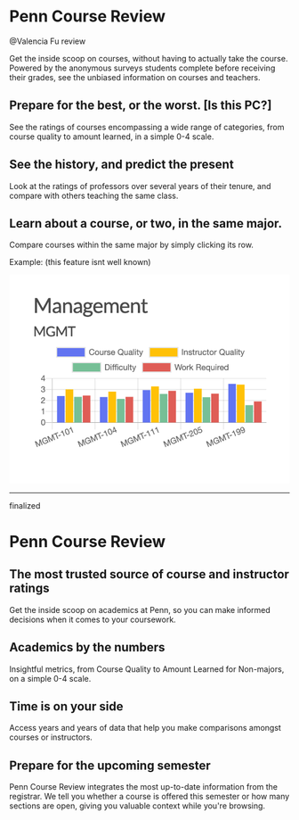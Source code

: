 # Penn Course Review

@Valencia Fu review

Get the inside scoop on courses, without having to actually take the course. Powered by the anonymous surveys students complete before receiving their grades, see the unbiased information on courses and teachers. 

## Prepare for the best, or the worst. [Is this PC?]

See the ratings of courses encompassing a wide range of categories, from course quality to amount learned, in a simple 0-4 scale. 

## See the history, and predict the present

Look at the ratings of professors over several years of their tenure, and compare with others teaching the same class. 

## Learn about a course, or two, in the same major.

Compare courses within the same major by simply clicking its row. 

Example: (this feature isnt well known)

![Penn%20Course%20Review%2050aedf1ae8364260bce6d5d01fa5d39e/Untitled.png](Penn%20Course%20Review%2050aedf1ae8364260bce6d5d01fa5d39e/Untitled.png)

---

finalized

# Penn Course Review

## The most trusted source of course and instructor ratings

Get the inside scoop on academics at Penn, so you can make informed decisions when it comes to your coursework.

## Academics by the numbers

Insightful metrics, from Course Quality to Amount Learned for Non-majors, on a simple 0-4 scale.

## Time is on your side

Access years and years of data that help you make comparisons amongst courses or instructors.

## Prepare for the upcoming semester

Penn Course Review integrates the most up-to-date information from the registrar. We tell you whether a course is offered this semester or how many sections are open, giving you valuable context while you're browsing.